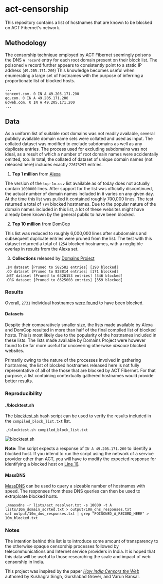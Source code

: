 # act-censorship
This repository contains a list of hostnames that are known to be blocked on ACT Fibernet's network.

## Methodology
The censorship technique employed by ACT Fibernet seemingly poisons the DNS `A record` entry for each root domain present on their block list. The poisoned `A` record further appears to consistently point to a static IP address (`49.205.171.200`) This knowledge becomes useful when enumerating a large set of hostnames with the purpose of inferring a proportionate list of blocked hosts.

```
...
tencent.com. 0 IN A 49.205.171.200
qq.com. 0 IN A 49.205.171.200
ucweb.com. 0 IN A 49.205.171.200
...
```

## Data

As a uniform list of suitable root domains was not readily available, several publicly available domain name sets were collated and used as input. The collated dataset was modified to exclude subdomains as well as any duplicate entries. The process used for excluding subdomains was not ideal, as a result of which a number of root domain names were accidentally omitted, too. In total, the collated of dataset of unique domain names (not released here) includes exactly `22673297` entries.

1. **Top 1 million** from [Alexa](http://s3.amazonaws.com/alexa-static/top-1m.csv.zip)

The version of the `top-1m.csv` list available as of today does not actually contain `1000000` lines. After support for the list was officially discontinued, the actual number of domain names included in it varies on any given day. At the time this list was pulled it contained roughly 700,000 lines. The test returned a total of `794` blocked hostnames. Due to the popular nature of the domain names included in this list, a lot of these websites might have already been known by the general public to have been blocked.

2. **Top 10 million** from [DomCop](https://www.domcop.com/files/top/top10milliondomains.csv.zip)

This list was reduced to roughly 6,000,000 lines after subdomains and subsequent duplicate entries were pruned from the list. The test with this dataset returned a total of `1254` blocked hostnames, with a negligible overlap in results from the Alexa set.

3. **Collections** released by [Domains Project](https://dataset.domainsproject.org)

```
.IN dataset [Pruned to 582582 entries] [190 blocked]
.CO dataset [Pruned to 828814 entries] [171 blocked]
.NET dataset [Pruned to 6326153 entries] [546 blocked]
.ORG dataset [Pruned to 8625008 entries] [359 blocked]
```

### Results

Overall, `2731` individual hostnames [were found](https://github.com/qurbat/act-censorship/blob/main/compiled_block_list.txt) to have been blocked.

#### Datasets
Despite their comparatively smaller size, the lists made available by Alexa and DomCop resulted in more than half of the final compiled list of blocked hosts. This is most likely due to the popularity of the hostnames included in these lists. The lists made available by Domains Project were however found to be far more useful for uncovering otherwise *obscure* blocked websites.

Primarily owing to the nature of the processes involved in gathering hostnames, the list of blocked hostnames released here is not fully representative of all of the those that are blocked by ACT Fibernet. For that purpose, a list containing contextually gathered hostnames would provide better results.

### Reproducibility

#### ./blocktest.sh
The [blocktest.sh](https://github.com/qurbat/act-censorship/blob/main/blocktest.sh) bash script can be used to verify the results included in the `compiled_block_list.txt` list.

```
./blocktest.sh compiled_block_list.txt
```

![blocktest.sh](https://i.imgur.com/YXHP6WT.gif)

**Note:** The script expects a response of `IN A 49.205.171.200` to identify a blocked host. If you intend to run the script using the network of a service provider other than ACT, you will have to modify the expected response for identifying a blocked host on [Line 16](https://github.com/qurbat/act-censorship/blob/main/blocktest.sh#L16).

#### MassDNS
[MassDNS](https://github.com/blechschmidt/massdns) can be used to query a sizeable number of hostnames with speed. The responses from these DNS queries can then be used to extraploate blocked hosts.

```
./massdns -r lists/act_resolver.txt -s 10000 -t A lists/10m_domain_sorted.txt > output/10m_dns_responses.txt
cat output/10m_dns_responses.txt | grep "POISONED_A_RECORD_HERE" > 10m_blocked.txt
```

### Notes

The intention behind this list is to introduce some amount of transparency to the otherwise opaque censorship processes followed by telecommunications and Internet service providers in India. It is hoped that this data will be useful to those researching the scale and impact of web censorship in India.

This project was inspired by the paper *[How India Censors the Web](https://arxiv.org/abs/1912.08590)* authored by Kushagra Singh, Gurshabad Grover, and Varun Bansal.
